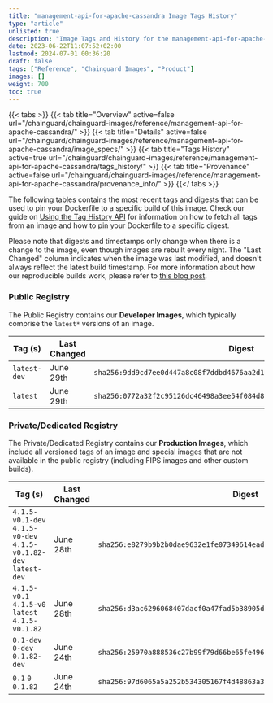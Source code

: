 ```yaml
---
title: "management-api-for-apache-cassandra Image Tags History"
type: "article"
unlisted: true
description: "Image Tags and History for the management-api-for-apache-cassandra Chainguard Image"
date: 2023-06-22T11:07:52+02:00
lastmod: 2024-07-01 00:36:20
draft: false
tags: ["Reference", "Chainguard Images", "Product"]
images: []
weight: 700
toc: true
---
```


{{< tabs >}}
{{< tab title="Overview" active=false url="/chainguard/chainguard-images/reference/management-api-for-apache-cassandra/" >}}
{{< tab title="Details" active=false url="/chainguard/chainguard-images/reference/management-api-for-apache-cassandra/image_specs/" >}}
{{< tab title="Tags History" active=true url="/chainguard/chainguard-images/reference/management-api-for-apache-cassandra/tags_history/" >}}
{{< tab title="Provenance" active=false url="/chainguard/chainguard-images/reference/management-api-for-apache-cassandra/provenance_info/" >}}
{{</ tabs >}}

The following tables contains the most recent tags and digests that can be used to pin your Dockerfile to a specific build of this image. Check our guide on [Using the Tag History API](/chainguard/chainguard-images/using-the-tag-history-api/) for information on how to fetch all tags from an image and how to pin your Dockerfile to a specific digest.

Please note that digests and timestamps only change when there is a change to the image, even though images are rebuilt every night. The "Last Changed" column indicates when the image was last modified, and doesn't always reflect the latest build timestamp. For more information about how our reproducible builds work, please refer to [this blog post](https://www.chainguard.dev/unchained/reproducing-chainguards-reproducible-image-builds).

### Public Registry
The Public Registry contains our **Developer Images**, which typically comprise the `latest*` versions of an image.

| Tag (s)       | Last Changed | Digest                                                                    |
|---------------|--------------|---------------------------------------------------------------------------|
|  `latest-dev` | June 29th    | `sha256:9dd9cd7ee0d447a8c08f7ddbd4676aa2d1ab11e5110a9a244caa20b2a0f86e40` |
|  `latest`     | June 29th    | `sha256:0772a32f2c95126dc46498a3ee54f084d8f1d9cfe837a17e9e2f221842dffce1` |


### Private/Dedicated Registry
The Private/Dedicated Registry contains our **Production Images**, which include all versioned tags of an image and special images that are not available in the public registry (including FIPS images and other custom builds).

| Tag (s)                                                           | Last Changed | Digest                                                                    |
|-------------------------------------------------------------------|--------------|---------------------------------------------------------------------------|
|  `4.1.5-v0.1-dev` `4.1.5-v0-dev` `4.1.5-v0.1.82-dev` `latest-dev` | June 28th    | `sha256:e8279b9b2b0dae9632e1fe07349614ead1488648dd29d276d48ae5c46c3a81b0` |
|  `4.1.5-v0.1` `4.1.5-v0` `latest` `4.1.5-v0.1.82`                 | June 28th    | `sha256:d3ac6296068407dacf0a47fad5b38905dded77e64a87d96b3192882a31c6058c` |
|  `0.1-dev` `0-dev` `0.1.82-dev`                                   | June 24th    | `sha256:25970a888536c27b99f79d66be65fe496d12597abcabfce2b0d2643ce0ebd33e` |
|  `0.1` `0` `0.1.82`                                               | June 24th    | `sha256:97d6065a5a252b534305167f4d48863a337b1a15ae6ca91e58bb0e70652729a6` |

